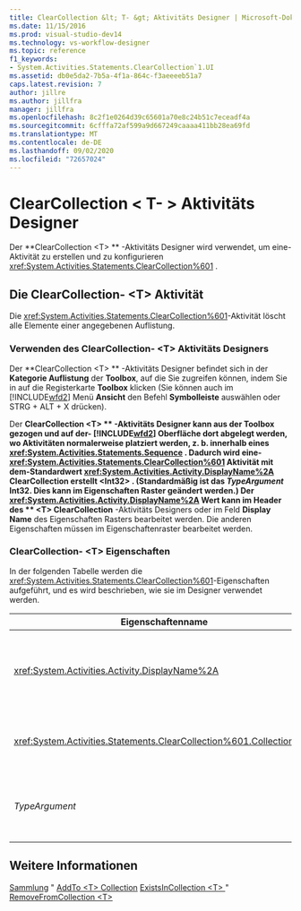 ```yaml
---
title: ClearCollection &lt; T- &gt; Aktivitäts Designer | Microsoft-Dokumentation
ms.date: 11/15/2016
ms.prod: visual-studio-dev14
ms.technology: vs-workflow-designer
ms.topic: reference
f1_keywords:
- System.Activities.Statements.ClearCollection`1.UI
ms.assetid: db0e5da2-7b5a-4f1a-864c-f3aeeeeb51a7
caps.latest.revision: 7
author: jillre
ms.author: jillfra
manager: jillfra
ms.openlocfilehash: 8c2f1e0264d39c65601a70e8c24b51c7eceadf4a
ms.sourcegitcommit: 6cfffa72af599a9d667249caaaa411bb28ea69fd
ms.translationtype: MT
ms.contentlocale: de-DE
ms.lasthandoff: 09/02/2020
ms.locfileid: "72657024"
---
```

# <a name="clearcollectionlttgt-activity-designer"></a>ClearCollection &lt; T- &gt; Aktivitäts Designer
Der **ClearCollection \<T> ** -Aktivitäts Designer wird verwendet, um eine-Aktivität zu erstellen und zu konfigurieren <xref:System.Activities.Statements.ClearCollection%601> .

## <a name="the-clearcollectiont-activity"></a>Die ClearCollection- \<T> Aktivität
 Die <xref:System.Activities.Statements.ClearCollection%601>-Aktivität löscht alle Elemente einer angegebenen Auflistung.

### <a name="using-the-clearcollectiont-activity-designer"></a>Verwenden des ClearCollection- \<T> Aktivitäts Designers
 Der **ClearCollection \<T> ** -Aktivitäts Designer befindet sich in der **Kategorie Auflistung** der **Toolbox**, auf die Sie zugreifen können, indem Sie in auf die Registerkarte **Toolbox** klicken (Sie können auch im [!INCLUDE[wfd2](../includes/wfd2-md.md)] Menü **Ansicht** den Befehl **Symbolleiste** auswählen oder STRG + ALT + X drücken).

 Der **ClearCollection \<T> ** -Aktivitäts Designer kann aus der **Toolbox** gezogen und auf der- [!INCLUDE[wfd2](../includes/wfd2-md.md)] Oberfläche dort abgelegt werden, wo Aktivitäten normalerweise platziert werden, z. b. innerhalb eines <xref:System.Activities.Statements.Sequence> . Dadurch wird eine- <xref:System.Activities.Statements.ClearCollection%601> Aktivität mit dem-Standardwert <xref:System.Activities.Activity.DisplayName%2A> ClearCollection erstellt \<Int32> . (Standardmäßig ist das *TypeArgument* **Int32**. Dies kann im Eigenschaften Raster geändert werden.) Der <xref:System.Activities.Activity.DisplayName%2A> Wert kann im Header des ** \<T> ClearCollection** -Aktivitäts Designers oder im Feld **Display Name** des Eigenschaften Rasters bearbeitet werden. Die anderen Eigenschaften müssen im Eigenschaftenraster bearbeitet werden.

### <a name="the-clearcollectiont-properties"></a>ClearCollection- \<T> Eigenschaften
 In der folgenden Tabelle werden die <xref:System.Activities.Statements.ClearCollection%601>-Eigenschaften aufgeführt, und es wird beschrieben, wie sie im Designer verwendet werden.

|Eigenschaftenname|Erforderlich|Verwendung|
|-------------------|--------------|-----------|
|<xref:System.Activities.Activity.DisplayName%2A>|False|Gibt den optionalen Anzeigenamen der <xref:System.Activities.Statements.ClearCollection%601>-Aktivität an. Der Standardwert ist ClearCollection \<Int32> . Obwohl der <xref:System.Activities.Activity.DisplayName%2A>-Wert nicht zwingend erforderlich ist, wird empfohlen, einen Anzeigenamen zu verwenden.|
|<xref:System.Activities.Statements.ClearCollection%601.Collection%2A>|True|Gibt die Auflistung an, deren Elemente gelöscht werden sollen. Diese Auflistung ist vom Typ **ICollection \<TypeArgument> .** Geben Sie im Eigenschaftenraster einen Visual Basic-Ausdruck ein, um die Auflistung anzugeben.|
|*TypeArgument*|True|Gibt den Typ T der in <xref:System.Collections.Generic.ICollection%601> enthaltenen Elemente an. Standardmäßig ist dieser *TypeArgument* -Typ auf **Int32**festgelegt. Ändern Sie den Wert von *TypeArgument* im Kombinations Feld des Eigenschaften Rasters, um den Typ zu ändern.|

## <a name="see-also"></a>Weitere Informationen
 [Sammlung](../workflow-designer/collection-activity-designers.md) " [AddTo \<T> Collection](../workflow-designer/addtocollection-t-activity-designer.md) [ExistsInCollection \<T> ](../workflow-designer/existsincollection-t-activity-designer.md) " [RemoveFromCollection \<T> ](../workflow-designer/removefromcollection-t-activity-designer.md)